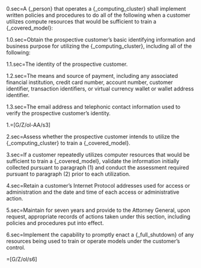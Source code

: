 
0.sec=A {_person} that operates a {_computing_cluster} shall implement written policies and procedures to do all of the following when a customer utilizes compute resources that would be sufficient to train a {_covered_model}:

1.0.sec=Obtain the prospective customer’s basic identifying information and business purpose for utilizing the {_computing_cluster}, including all of the following:

1.1.sec=The identity of the prospective customer.

1.2.sec=The means and source of payment, including any associated financial institution, credit card number, account number, customer identifier, transaction identifiers, or virtual currency wallet or wallet address identifier.

1.3.sec=The email address and telephonic contact information used to verify the prospective customer’s identity.

1.=[G/Z/ol-AA/s3]

2.sec=Assess whether the prospective customer intends to utilize the {_computing_cluster} to train a {_covered_model}.

3.sec=If a customer repeatedly utilizes computer resources that would be sufficient to train a {_covered_model}, validate the information initially collected pursuant to paragraph (1) and conduct the assessment required pursuant to paragraph (2) prior to each utilization.

4.sec=Retain a customer’s Internet Protocol addresses used for access or administration and the date and time of each access or administrative action.

5.sec=Maintain for seven years and provide to the Attorney General, upon request, appropriate records of actions taken under this section, including policies and procedures put into effect.

6.sec=Implement the capability to promptly enact a {_full_shutdown} of any resources being used to train or operate models under the customer’s control.

=[G/Z/ol/s6]
